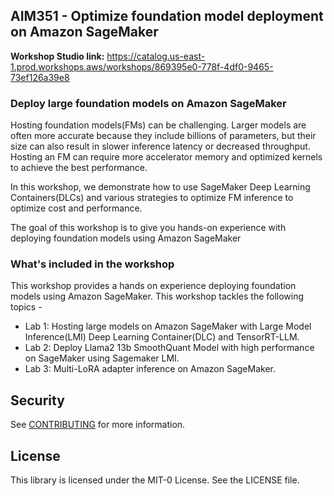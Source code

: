 ## AIM351 - Optimize foundation model deployment on Amazon SageMaker

**Workshop Studio link:** https://catalog.us-east-1.prod.workshops.aws/workshops/869395e0-778f-4df0-9465-73ef126a39e8 
### Deploy large foundation models on Amazon SageMaker

Hosting foundation models(FMs) can be challenging. Larger models are often more accurate because they include billions of parameters, but their size can also result in slower inference latency or decreased throughput. Hosting an FM can require more accelerator memory and optimized kernels to achieve the best performance.

In this workshop, we demonstrate how to use SageMaker Deep Learning Containers(DLCs) and various strategies to optimize FM inference to optimize cost and performance.

The goal of this workshop is to give you hands-on experience with deploying foundation models using Amazon SageMaker

### What's included in the workshop

This workshop provides a hands on experience deploying foundation models using Amazon SageMaker. This workshop tackles the following topics -

- Lab 1: Hosting large models on Amazon SageMaker with Large Model Inference(LMI) Deep Learning Container(DLC) and TensorRT-LLM.
- Lab 2: Deploy Llama2 13b SmoothQuant Model with high performance on SageMaker using Sagemaker LMI.
- Lab 3: Multi-LoRA adapter inference on Amazon SageMaker.

## Security

See [CONTRIBUTING](CONTRIBUTING.md#security-issue-notifications) for more information.

## License

This library is licensed under the MIT-0 License. See the LICENSE file.

